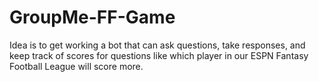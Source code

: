 # GroupMe-FF-Game
Idea is to get working a bot that can ask questions, take responses, and keep track of scores for questions like which player in our ESPN Fantasy Football League will score more.
